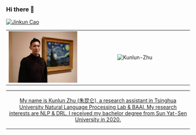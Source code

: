 ### Hi there 👋

<!--
**Kunlun-Zhu/Kunlun-Zhu** is a ✨ _special_ ✨ repository because its `README.md` (this file) appears on your GitHub profile.

Here are some ideas to get you started:

- 🔭 I’m currently working on ...
- 🌱 I’m currently learning ...
- 👯 I’m looking to collaborate on ...
- 🤔 I’m looking for help with ...
- 💬 Ask me about ...
- 📫 How to reach me: ...
- 😄 Pronouns: ...
- ⚡ Fun fact: ...
-->

<p> 
  <a href="kunlun-zhu.github.io"> <img src="https://img.shields.io/badge/My-Homepage-success" height="25px" alt="Jinkun Cao">


<table width="100%" cellspacing="12" margin="0" padding="0" cellpadding="0">
<tbody>
  <tr>
    <td width="40%">
        <a href="https://github.com/Kunlun-Zhu/Kunlun-Zhu.github.io/blob/master/images/profile.png"><img alt="Kunlun Zhu" src="https://github.com/Kunlun-Zhu/Kunlun-Zhu.github.io/blob/master/images/profile.png" width="100%"></a>
    </td>
    <td width="80%" padding="0">
        <p align="middle" width="100%" padding="0"> <img src="https://github-readme-stats.vercel.app/api?username=Kunlun-Zhu&show_icons=true&include_all_commits=true&theme=vue&count_private=true" alt="Kunlun-Zhu" /> </p>
    </td>
   </tr>
</tbody>
</table>
    
<table width="100%" cellspacing="12" margin="0" padding="0" cellpadding="0">
<tbody>    
    <td>
       <p align="middle" width="100%" padding="0">
        My name is Kunlun Zhu (朱昆仑), a research assistant in Tsinghua University Natural Language Processing Lab & BAAI. My research interests are NLP & DRL. I received my bachelor degree from Sun Yat-Sen University in 2020.
      </p>
    </td>
</tbody>
</table>
